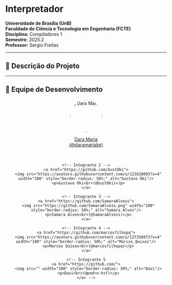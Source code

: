 # Interpretador   
**Universidade de Brasília (UnB)**  
**Faculdade de Ciência e Tecnologia em Engenharia (FCTE)**  
**Disciplina:** Compiladores 1  
**Semestre:** 2025.2  
**Professor:** Sergio Freitas  

---

## 📝 Descrição do Projeto  


---

## 👥 Equipe de Desenvolvimento  

<div align="center">
  
  <div style="display: flex; flex-wrap: wrap; justify-content: center; gap: 20px; margin-top: 20px;">
    <!-- Integrante 1 -->
    <a href="https://github.com/daramariabs">
      <img src="https://avatars.githubusercontent.com/u/67131700?v=4" width="100" style="border-radius: 50%;" alt="Dara Maria"/>
      <p>Dara Maria<br>(@daramariabs)</p>
    </a>
    
    <!-- Integrante 2 -->
    <a href="https://github.com/GustOki">
      <img src="https://avatars.githubusercontent.com/u/121628093?v=4" width="100" style="border-radius: 50%;" alt="Gustavo Oki"/>
      <p>Gustavo Oki<br>(@GustOki)</p>
    </a>
    
    <!-- Integrante 3 -->
    <a href="https://github.com/SamaraAlvess">
      <img src="https://github.com/SamaraAlvess.png" width="100" style="border-radius: 50%;" alt="Samara Alves"/>
      <p>Samara Alves<br>(@SamaraAlvess)</p>
    </a>
    
    <!-- Integrante 4 -->
    <a href="https://github.com/marcosfilhopq">
      <img src="https://avatars.githubusercontent.com/u/127358073?v=4" width="100" style="border-radius: 50%;" alt="Marcos_Quixas"/>
      <p>Marcos Quixas<br>(@marcosfilhopq)</p>
    </a>
    
    <!-- Integrante 5
    <a href="https://github.com/">
      <img src="" width="100" style="border-radius: 50%;" alt="Davi"/>
      <p>Davi<br>(@pedro-hsf)</p>
    </a> -->
    
  </div>
</div>